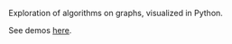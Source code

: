 Exploration of algorithms on graphs, visualized in Python.

See demos [here](https://ekmpa.github.io/Network-Science/).

